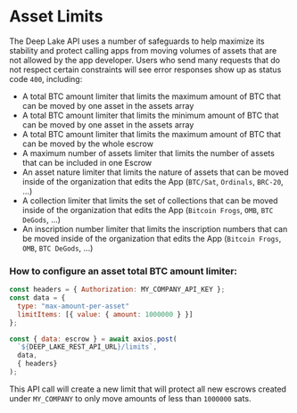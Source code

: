 # Asset Limits

The Deep Lake API uses a number of safeguards to help maximize its stability and protect calling apps from moving volumes of assets that are not allowed by the app developer. Users who send many requests that do not respect certain constraints will see error responses show up as status code `400`, including:

- A total BTC amount limiter that limits the maximum amount of BTC that can be moved by one asset in the assets array
- A total BTC amount limiter that limits the minimum amount of BTC that can be moved by one asset in the assets array
- A total BTC amount limiter that limits the maximum amount of BTC that can be moved by the whole escrow
- A maximum number of assets limiter that limits the number of assets that can be included in one Escrow
- An asset nature limiter that limits the nature of assets that can be moved inside of the organization that edits the App (`BTC/Sat`, `Ordinals`, `BRC-20`, ...)
- A collection limiter that limits the set of collections that can be moved inside of the organization that edits the App (`Bitcoin Frogs`, `OMB`, `BTC DeGods`, ...)
- An inscription number limiter that limits the inscription numbers that can be moved inside of the organization that edits the App (`Bitcoin Frogs`, `OMB`, `BTC DeGods`, ...)

### How to configure an asset total BTC amount limiter:

```javascript
const headers = { Authorization: MY_COMPANY_API_KEY };
const data = {
  type: "max-amount-per-asset"
  limitItems: [{ value: { amount: 1000000 } }]
};

const { data: escrow } = await axios.post(
  `${DEEP_LAKE_REST_API_URL}/limits`,
  data,
  { headers}
);
```

This API call will create a new limit that will protect all new escrows created under `MY_COMPANY` to only move amounts of less than `1000000` sats.
